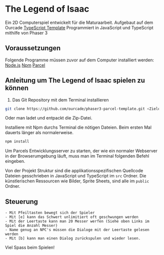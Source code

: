 # The Legend of Isaac
Ein 2D Computerspiel entwickelt für die Maturaarbeit.
Aufgebaut auf dem Ourcade [TypeScript Template](https://github.com/ourcade/phaser3-typescript-parcel-template)
Programmiert in JavaScript und TypeScript mithilfe von Phaser 3

## Voraussetzungen

Folgende Programme müssen zuvor auf dem Computer installiert werden:
     [Node.js](Link:https://nodejs.org/en/) 
     [Npm](https://www.npmjs.com/)
     [Parcel](https://parceljs.org/) 



## Anleitung um The Legend of Isaac spielen zu können

1. Das Git Repository mit dem Terminal installieren

```bash
git clone https://github.com/ourcade/phaser3-parcel-template.git <Zielordner Name>
```

Oder man ladet und entpackt die Zip-Datei.


Installiere mit Npm durchs Terminal die nötigen Dateien. 
Beim ersten Mal dauerts länger als normalerweise.

```bash
npm install
```

Um Parcels Entwicklungsserver zu starten, 
der wie ein normaler Webserver in der Browserumgebung läuft,
muss man im Terminal folgenden Befehl eingeben.

Von der Projekt Struktur sind die applikationsspezifischen Quellcode Dateien gesschrieben in JavaScript und TypeScript im `src` Ordner.
Die künstlerischen Ressourcen wie Bilder, Sprite Sheets, sind alle im `public` Ordner.


## Steuerung
    - Mit Pfeiltasten bewegt sich der Spieler
    - Mit [e] kann das Schwert unlimitiert oft geschwungen werden
    - Mit der Leertaste kann man 20 Messer werfen (Siehe oben Links im Spiel die Anzahl Messer)
    - Name genug an NPC's müssen die Dialoge mit der Leertaste gelesen werden 
    - Mit [b] kann man einen Dialog zurückspulen und wieder lesen.
    
Viel Spass beim Spielen!




